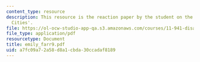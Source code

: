 ```yaml
---
content_type: resource
description: This resource is the reaction paper by the student on the topic 'Resilient
  Cities'.
file: https://ol-ocw-studio-app-qa.s3.amazonaws.com/courses/11-941-disaster-vulnerability-and-resilience-spring-2005/a7fc09a72a58d8a1cbda30ccadaf8189_emily_farr9.pdf
file_type: application/pdf
resourcetype: Document
title: emily_farr9.pdf
uid: a7fc09a7-2a58-d8a1-cbda-30ccadaf8189
---
```

